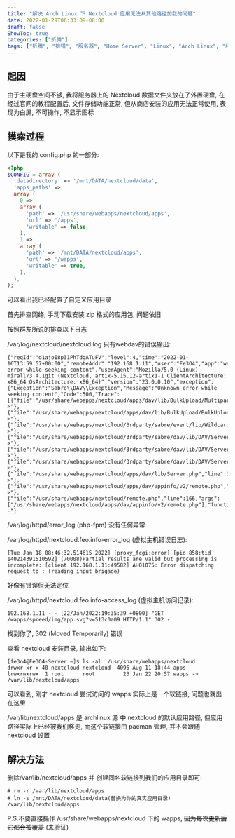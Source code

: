 ```yaml
---
title: "解决 Arch Linux 下 Nextcloud 应用无法从其他路径加载的问题"
date: 2022-01-29T06:33:09+08:00
draft: false
ShowToc: true
categories: ["折腾"]
tags: ["折腾", "排错", "服务器", "Home Server", "Linux", "Arch Linux", "私有云", "Nextcloud"]
---
```


## 起因
由于主硬盘空间不够, 我将服务器上的 Nextcloud 数据文件夹放在了外置硬盘, 在经过官网的教程配置后, 文件存储功能正常, 但从商店安装的应用无法正常使用, 表现为白屏, 不可操作, 不显示图标


## 摸索过程
以下是我的 config.php 的一部分:
```php
<?php
$CONFIG = array (
  'datadirectory' => '/mnt/DATA/nextcloud/data',
  'apps_paths' =>
  array (
    0 =>
    array (
      'path' => '/usr/share/webapps/nextcloud/apps',
      'url' => '/apps',
      'writable' => false,
    ),
    1 =>
    array (
      'path' => '/mnt/DATA/nextcloud/apps',
      'url' => '/wapps',
      'writable' => true,
    ),
  ),
);
```

可以看出我已经配置了自定义应用目录

首先排查网络, 手动下载安装 zip 格式的应用包, 问题依旧

按照群友所说的排查以下日志

/var/log/nextcloud/nextcloud.log 只有webdav的错误输出:
```
{"reqId":"d1ajoI8p31PhTdgATuFV","level":4,"time":"2022-01-16T13:59:57+00:00","remoteAddr":"192.168.1.11","user":"Fe3O4","app":"webdav","method":"POST","url":"/remote.php/dav/bulk","message":"Unknown error while seeking content","userAgent":"Mozilla/5.0 (Linux) mirall/3.4.1git (Nextcloud, artix-5.15.12-artix1-1 ClientArchitecture: x86_64 OsArchitecture: x86_64)","version":"23.0.0.10","exception":{"Exception":"Sabre\\DAV\\Exception","Message":"Unknown error while seeking content","Code":500,"Trace":[{"file":"/usr/share/webapps/nextcloud/apps/dav/lib/BulkUpload/MultipartRequestParser.php","line":129,"function":"isAt","class":"OCA\\DAV\\BulkUpload\\MultipartRequestParser","type":"->"},{"file":"/usr/share/webapps/nextcloud/apps/dav/lib/BulkUpload/BulkUploadPlugin.php","line":69,"function":"isAtLastBoundary","class":"OCA\\DAV\\BulkUpload\\MultipartRequestParser","type":"->"},{"file":"/usr/share/webapps/nextcloud/3rdparty/sabre/event/lib/WildcardEmitterTrait.php","line":89,"function":"httpPost","class":"OCA\\DAV\\BulkUpload\\BulkUploadPlugin","type":"->"},{"file":"/usr/share/webapps/nextcloud/3rdparty/sabre/dav/lib/DAV/Server.php","line":472,"function":"emit","class":"Sabre\\DAV\\Server","type":"->"},{"file":"/usr/share/webapps/nextcloud/3rdparty/sabre/dav/lib/DAV/Server.php","line":253,"function":"invokeMethod","class":"Sabre\\DAV\\Server","type":"->"},{"file":"/usr/share/webapps/nextcloud/3rdparty/sabre/dav/lib/DAV/Server.php","line":321,"function":"start","class":"Sabre\\DAV\\Server","type":"->"},{"file":"/usr/share/webapps/nextcloud/apps/dav/lib/Server.php","line":339,"function":"exec","class":"Sabre\\DAV\\Server","type":"->"},{"file":"/usr/share/webapps/nextcloud/apps/dav/appinfo/v2/remote.php","line":35,"function":"exec","class":"OCA\\DAV\\Server","type":"->"},{"file":"/usr/share/webapps/nextcloud/remote.php","line":166,"args":["/usr/share/webapps/nextcloud/apps/dav/appinfo/v2/remote.php"],"function":"require_once"}],"File":"/usr/share/webapps/nextcloud/apps/dav/lib/BulkUpload/MultipartRequestParser.php","Line":111,"CustomMessage":"--"}
```

/var/log/httpd/error_log (php-fpm) 没有任何异常

/var/log/httpd/nextcloud.feo.info-error_log (虚拟主机错误日志):
```log
[Tue Jan 18 08:46:32.514615 2022] [proxy_fcgi:error] [pid 858:tid 140214391510592] (70008)Partial results are valid but processing is incomplete: [client 192.168.1.11:49582] AH01075: Error dispatching request to : (reading input brigade)
```
好像有错误但无法定位

/var/log/httpd/nextcloud.feo.info-access_log (虚拟主机访问记录):
```log
192.168.1.11 - - [22/Jan/2022:19:35:39 +0800] "GET /wapps/spreed/img/app.svg?v=513c0a09 HTTP/1.1" 302 -
```
找到你了, 302 (Moved Temporarily) 错误

查看 nextcloud 安装目录, 输出如下:
```shell
[fe3o4@Fe3O4-Server ~]$ ls -al  /usr/share/webapps/nextcloud
drwxr-xr-x 48 nextcloud nextcloud  4096 Aug 11 18:44 apps
lrwxrwxrwx  1 root      root         23 Jan 22 20:57 wapps -> /var/lib/nextcloud/apps
```
可以看到, 刚才 nextcloud 尝试访问的 wapps 实际上是一个软链接, 问题也就出在这里

/var/lib/nextcloud/apps 是 archlinux 源 中 nextcloud 的默认应用路径, 但应用路径实际上已经被我们移走, 而这个软链接由 pacman 管理, 并不会跟随 nextcloud 设置


## 解决方法
删除/var/lib/nextcloud/apps 并 创建同名软链接到我们的应用目录即可:
```shell
# rm -r /var/lib/nextcloud/apps
# ln -s /mnt/DATA/nextcloud/data(替换为你的真实应用目录) /var/lib/nextcloud/apps
```
P.S.不要直接操作 /usr/share/webapps/nextcloud 下的 wapps, ~~因为每次更新后它都会被覆盖~~ (未验证)
